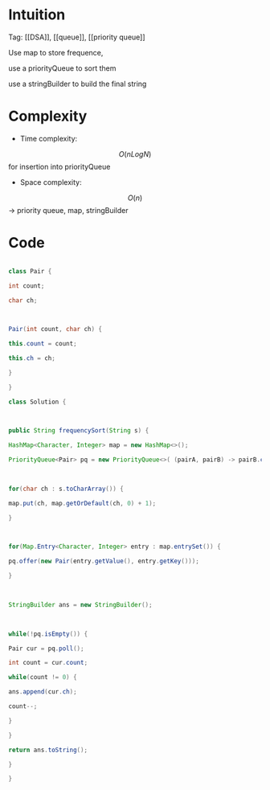 # Intuition

<!-- Describe your first thoughts on how to solve this problem. -->

Tag: [[DSA]], [[queue]], [[priority queue]]


Use map to store frequence,

use a priorityQueue to sort them

use a stringBuilder to build the final string

  
  
  

# Complexity

- Time complexity:

<!-- Add your time complexity here, e.g. $$O(n)$$ -->

$$O(nLogN)$$ for insertion into priorityQueue

  

- Space complexity:

<!-- Add your space complexity here, e.g. $$O(n)$$ -->

$$O(n)$$ -> priority queue, map, stringBuilder

  

# Code

```java []

class Pair {

int count;

char ch;

  

Pair(int count, char ch) {

this.count = count;

this.ch = ch;

}

}

class Solution {

  

public String frequencySort(String s) {

HashMap<Character, Integer> map = new HashMap<>();

PriorityQueue<Pair> pq = new PriorityQueue<>( (pairA, pairB) -> pairB.count - pairA.count);

  

for(char ch : s.toCharArray()) {

map.put(ch, map.getOrDefault(ch, 0) + 1);

}

  

for(Map.Entry<Character, Integer> entry : map.entrySet()) {

pq.offer(new Pair(entry.getValue(), entry.getKey()));

}

  

StringBuilder ans = new StringBuilder();

  

while(!pq.isEmpty()) {

Pair cur = pq.poll();

int count = cur.count;

while(count != 0) {

ans.append(cur.ch);

count--;

}

}

return ans.toString();

}

}

```